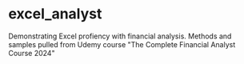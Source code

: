 # excel_analyst
Demonstrating Excel profiency with financial analysis. Methods and samples pulled from Udemy course "The Complete Financial Analyst Course 2024"
